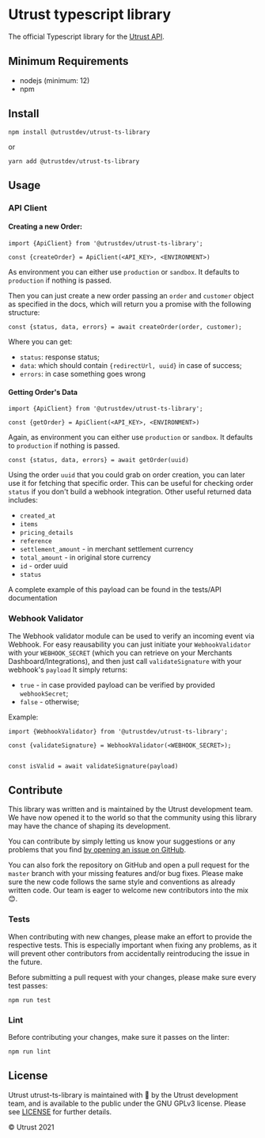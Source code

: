 # Utrust typescript library

The official Typescript library for the [Utrust API](https://docs.api.utrust.com).

## Minimum Requirements

- nodejs (minimum: 12)
- npm

## Install

```
npm install @utrustdev/utrust-ts-library
```

or

```
yarn add @utrustdev/utrust-ts-library
```

## Usage

### API Client

#### Creating a new Order:

```
import {ApiClient} from '@utrustdev/utrust-ts-library';

const {createOrder} = ApiClient(<API_KEY>, <ENVIRONMENT>)
```

As environment you can either use `production` or `sandbox`. It defaults to `production` if nothing is passed.

Then you can just create a new order passing an `order` and `customer` object as specified in the docs, which will return you a promise with the following structure:

```
const {status, data, errors} = await createOrder(order, customer);
```

Where you can get:

- `status`: response status;
- `data`: which should contain `{redirectUrl, uuid}` in case of success;
- `errors`: in case something goes wrong

#### Getting Order's Data

```
import {ApiClient} from '@utrustdev/utrust-ts-library';

const {getOrder} = ApiClient(<API_KEY>, <ENVIRONMENT>)
```

Again, as environment you can either use `production` or `sandbox`. It defaults to `production` if nothing is passed.

```
const {status, data, errors} = await getOrder(uuid)
```

Using the order `uuid` that you could grab on order creation, you can later use it for fetching that specific order. This can be useful for checking order `status` if you don't build a webhook integration.
Other useful returned data includes:

- `created_at`
- `items`
- `pricing_details`
- `reference`
- `settlement_amount` - in merchant settlement currency
- `total_amount` - in original store currency
- `id` - order uuid
- `status`

A complete example of this payload can be found in the tests/API documentation

### Webhook Validator

The Webhook validator module can be used to verify an incoming event via Webhook.
For easy reausability you can just initiate your `WebhookValidator` with your `WEBHOOK_SECRET` (which you can retrieve on your Merchants Dashboard/Integrations), and then just call `validateSignature` with your webhook's `payload`
It simply returns:

- `true` - in case provided payload can be verified by provided `webhookSecret`;
- `false` - otherwise;

Example:

```
import {WebhookValidator} from '@utrustdev/utrust-ts-library';

const {validateSignature} = WebhookValidator(<WEBHOOK_SECRET>);


const isValid = await validateSignature(payload)
```

## Contribute

This library was written and is maintained by the Utrust development team.
We have now opened it to the world so that the community using this library may have the chance of shaping its development.

You can contribute by simply letting us know your suggestions or any problems that you find [by opening an issue on GitHub](https://github.com/utrustdev/utrust-ts-library/issues/new).

You can also fork the repository on GitHub and open a pull request for the `master` branch with your missing features and/or bug fixes.
Please make sure the new code follows the same style and conventions as already written code.
Our team is eager to welcome new contributors into the mix :blush:.

### Tests

When contributing with new changes, please make an effort to provide the respective tests.
This is especially important when fixing any problems, as it will prevent other contributors
from accidentally reintroducing the issue in the future.

Before submitting a pull request with your changes, please make sure every test passes:

```
npm run test
```

### Lint

Before contributing your changes, make sure it passes on the linter:

```
npm run lint
```

## License

Utrust utrust-ts-library is maintained with :purple_heart: by the Utrust development team,
and is available to the public under the GNU GPLv3 license.
Please see [LICENSE](https://github.com/utrustdev/utrust-ts-library/blob/master/LICENSE) for further details.

&copy; Utrust 2021
